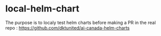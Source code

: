 # local-helm-chart
The purpose is to localy test helm charts before making a PR in the real repo : https://github.com/dktunited/ai-canada-helm-charts
